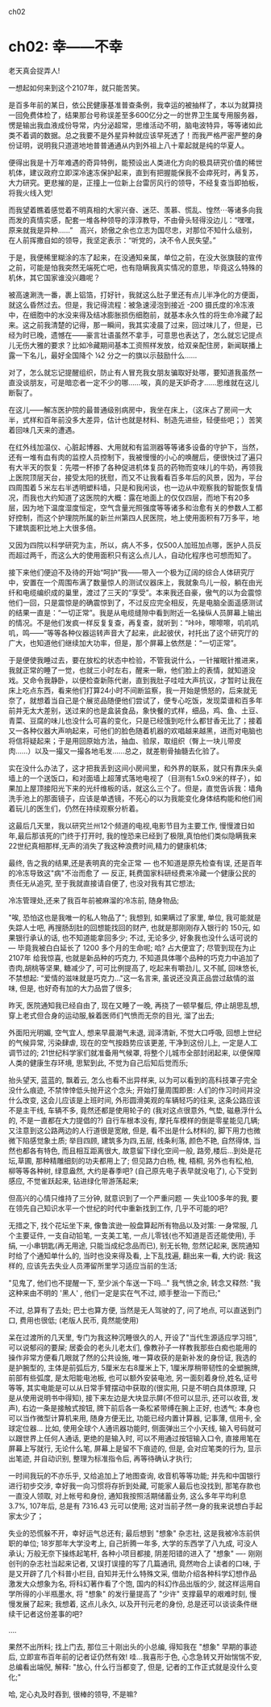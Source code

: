 ch02
# ch02: 幸——不幸

老天真会捉弄人!

一想起如何来到这个2107年，就只能苦笑。

是百多年前的某日，依公民健康基准普查条例，我幸运的被抽样了，本以为就算挠一回免费体检了，结果那台号称误差至多600亿分之一的世界卫生属专用服务器，愣是输出我血液成份导常，内分泌超常，思维活动不明，脑电波特异，等等诸如此类不着调的数据。总之我要不是外星异种就应该早死透了！而我严格严密严整的身份证明，说明我只道道地地普普通通从内到外祖上八十辈起就是纯的华夏人。

便得出我是十万年难遇的奇异特例，能预设出人类进化方向的极具研究价值的稀世机体，建议政府立即深冷速冻保护起来，直到有把握能保我不会瘁死时，再复苏，大力研究。更悲摧的是，正撞上一位新上台雷厉风行的领导，不经复查当即拍板，将我火线入党!

而我望着瞧着感觉着不明真相的大家兴奋、迷茫、羡慕、慌乱、惶然⋯等诸多向我而发的真情实感，配套一堆各种领导的淳淳教导，不由骨头轻得没边儿：“嘿嘿，原来就我是异种……”　高兴，娇傲之余也立志为国尽忠，对那位不知什么级别，在人前挥撒自如的领导，我坚定表示：“听党的，决不令人民失望。”

于是，我便稀里糊涂的冻了起来，在没通知亲属，单位之前，在没大张旗鼓的宣传之前，可能是怕我突然无端死亡吧，也有隐瞒我真实情况的意思，毕竟这么特殊的机休，其它国家谁没兴趣呢？

被高速涮洗一番，裹上铝箔，打好针，我就这么肚子里还有点儿半净化的方便面，就这么昏然过去。但是，我记得流程：被急速浸泡到接近 -200 摄氏度的冷冻液中，在细胞中的水没来得及结冰膨胀损伤细胞前，就基本永久性的将生命冷藏了起来。这之前我清楚的记得，那一瞬间，我其实凌晨了过来，回过味儿了，但是，已经为时已晚，遗憾在——豪言壮语虽然不拿手，可意思也表达了，怎么就忘记提点儿无伤大雅的要求？比如冷藏期间基本工资照样发放，给双亲配住房，新闻联播上露一下名儿，最好全国降个 ¼2 分之一的旗以示鼓励什么……

对了，怎么就忘记提醒组织，防止有人冒充我女朋友骗取好处哪，要知道我虽然一直没谈朋友，可是暗恋者一定不少的哪……唉，真的是天妒奇才……思维就在这儿断裂了。

在这儿——解冻医护院的最普通级别病房中，我坐在床上，（这床占了房间一大半，式样和百年前没多大差异，估计也就是材料、制造先进些，轻便些吧；）苦笑着回味几天来的遭遇。

在红外线加温仪、心脏起博器、大用就和有监测器等等诸多设备的守护下，当然，还有一堆有血有肉的监控人员控制下，我被慢慢的小心的唤醒后，便很快过了遍只有大半天的恢复：先喂一杯掺了各种促进机体复员的药物而变味儿的牛奶，再领我上医院顶层天台，接受太阳的抚慰，而又不让我看看百多年后的风景，因为，平台四周围着５米左右半透明塑料墙，只是和我闲谈，也一边从中观察我的智能恢复情况，而我也大约知道了这医院的大概：露在地面上的仅仅四层，而地下有20多层，因为地下温度湿度恒定，空气含量光照强度等等诸多和治愈有关的参数人工都好控制，而这个护理院所属的新兰州第四人民医院，地上使用面积有7万多平，地下建筑面积比地上大很多倍。

又因为四院以科学研究为主，所以，病人不多，仅500人加班加点哪，医护人员反而超过两千，而这么大的使用面积只有这么点儿人，自动化程序也可想而知了。

接下来他们便迫不及待的开始“呵护”我——带入一个极为辽阔的综合人体研究厅中，安置在一个周围布满了数量惊人的测试仪器床上，我就象鸟儿一般，躺在由光纤和电缆编织成的巢里，渡过了三天的“享受”。本来我还自豪，傲气的以为会震惊他们一回，只是震惊是的确震惊到了，不过反应完全相反，先是电脑全面遥感测试的结果一直是：“一切正常”。我是从电缆缝隙中看到附近一名操纵人员屏幕上输出的情况。不是他们发疯一样反复复查，再复查，就听到：“咔咔，嚓嚓嚓，叽叽叽叽，鸣——”等等各种仪器运转声音大了起来，此起彼伏，衬托出了这个研究厅的广大，也知道他们继续加大功率，但是，那个屏幕上依然是：“一切正常”。

于是便使我睡过去，要在放松的状态中检验，不管我说什么，一针摧眠针推进来，我就正常的睡了一觉，也就三小时左右，醒来一瞅，他们脸上的表情，就知道没戏。又命令我静卧，以便检查新陈代谢，直到我肚子哇哇大声抗议，才暂时让我在床上吃点东西，看来他们打算24小时不间断监察，我一开始是愤怒的，后来就无奈了，就想着当自己是个展览品随便他们尝试了，便专心吃饭，发现菜谱和百多年前并无太大差别，送过来的也是盒装食品，象快餐的式样，细品，鸡、鱼、土豆、青菜、豆腐的味儿也没什么可喜的变化，只是已经饿到吃什么都甘香无比了；接着又一各种仪器大声响起来，可他们的脸色随着机器的欢唱越来越黑，进而对电脑也将信将疑起来；于是用回原始方法，抽血、验尿，取组织（臀上一块儿带皮肉……）以及一撮又一撮各地毛发……总之，就差剔骨抽髓去化验了。

实在没什么办法了，这才把我丢到这间小房间里，和外界的联系，就只有靠床头桌墙上的一个送饭口，和对面墙上超薄式落地电视了（目测有1.5x0.9米的样子），如果加上屋顶接阳光下来的光纤维板的话，就这么三个了。但是，直觉告诉我：墙角洗手池上的那面镜子，应该是单透镜，不死心的以为我能变化身体结构能和他们闹着玩儿的医生们，仍然在持续观察分析着。

这最后几天里，我以研究兰州12个频道的电视,电影节目为主要工作, 慢慢渡日如年,最后那该死的门终于打开时, 我的惶恐来已经到了极限,真怕他们类似隐瞒我来22世纪真相那样,无声的消失了我这种浪费时间,精力的健康机体;

最终, 告之我的结果,还是表明真的完全正常 — 也不知道是原先检查有误, 还是百年的冷冻导致这"病"不治而愈了 — 反正, 耗费国家科研经费来冷藏一个健康公民的责任无从追究, 至于我就直接请自便了, 也没对我有其它想法;

冷冻管理处,还来了我百年前被麻溜的冷冻前, 随身物品;

"唉, 恐怕这也是我唯一的私人物品了"; 我想到, 如果瞒过了家里, 单位, 我可能就是失踪人士吧, 再搜肠刮肚的回想能找回的财产, 也就是那刚刚存入银行的 150元, 如果银行承认的话, 也不知道能拿回多少; 不过, 无论多少, 好象我也没什么话可说的 — 毕竟我被白白延长了 1200 多个月的生命呢; 哈? 占大便宜了; 尽管到现在为止 2107年 给我惊喜, 也就是新品种的巧克力, 不知道具体哪个品种的巧克力中追加了杏肉,胡桃等坚果, 糖减少了, 可可比例提高了, 吃起来有嚼劲儿, 又不腻, 回味悠长, 不禁想起: “爱情的滋味就是巧克力…"这一名言来, 虽说还没真正品尝过敌情的滋味, 但是, 也好奇有加的大力品尝了很多;

昨天, 医院通知我已经自由了, 现在又睡了一晚, 再挠了一顿早餐后, 停止胡思乱想, 穿上老式但合身的运动服,躲着医师们气愤而无奈的目光, 溜了出去;

外面阳光明媚, 空气宜人, 想来早晨潮气未退, 润泽清新, 不觉大口呼吸, 回想上世纪的气候异常, 污染肆虐, 现在的空气按趋势应该更差, 干净到这份儿上, 一定是人工调节过的; 21世纪科学家们就准备用气候罩, 将整个儿城市全部封闭起来, 以便保障人类的健康生存环境, 思絮到此, 不觉为自己后知后觉而乐;

抬头望天, 蓝蓝的, 飘着云, 怎么也看不出异样来, 以为可以看到的高科技罩子完全没什么痕迹, 不禁悻悻低头抛开这个念头; 开始打量周围即景: 人们的作习时间并没什么改变, 这会儿应该是上班时间, 外形圆滑美观的车辆轻巧的往来, 这条公路应该不是主干线, 车辆不多, 竟然还都是使用轮子的
(我对这点很意外, 气垫, 磁悬浮什么的, 不是一直都在大力提倡的?)
自行车根本没有, 摩托车模样的倒是零星能见几辆; 又注意到这公路两边的人行道很是宽敞, 但是, 看不出是什么材料的, 脚下用力也微微下陷感觉象土质; 举目四顾, 建筑多为四,五层, 线条利落, 颜色不艳, 自然得体, 当然也都各有特色, 而且相互距离很大, 故意留下绿化空间一般, 路旁,楼后…到处是花坛,草圃, 那种精雕细刻的功夫都用上了; 但见路力白杨, 槐, 梧桐, 另外也有松,柏, 柳等等各种树, 绿意盎然, 大约是春季吧?
(自己原先电子表早就没电了), 心下受到感应, 不觉雀跃起来, 钻进绿化带游荡起来;

但高兴的心情只维持了三分钟, 就意识到了一个严重问题 — 失业100多年的我, 要在领先自己知识水平一个世纪的时代中重新找到工作, 几乎不可能的吧?

无措之下, 找个花坛坐下来, 像鲁滨逊一般盘算起所有物品以及对策: 一身常服, 几个主要证件, 一支自动铅笔, 一支美工笔, 一点儿零钱(也不知道是否还能使用), 手绢, 一小串钥匙(再无用途, 只能当成纪念品而已), 别无长物, 忽然记起来, 医院通知时给了个通知单什么的, 当时也没来得及看, 上下乱找遍, 翻出来一看, 大约说: 我这样的, 应该先去失业人员滞留所里学习适应当前的生活;

"见鬼了, 他们也不提醒一下, 至少派个车送一下吗…" 我气愤之余, 转念又释然: "我这种来由不明的 '黑人' , 他们一定是实在气不过, 顺手整治一下而已;"

不过, 总算有了去处; 巴士也算方便, 当然是无人驾驶的了, 问了地点, 可以直送到门口, 费用也很低; (老版人民币, 竟然能使用)

呆在过渡所的几天里, 专门为我这种沉睡很久的人, 开设了"当代生源适应学习班", 可以说郁闷的要屎; 居委会的老头儿老太们, 像教孙子一样教我那些白痴也能用的操作非常方便看几眼就了然的公共设施, 唯一算收获的是新补发的身份证, 我选的是护腕型的, 主体是前弧后方, 5厘米左右8厘米上下, 1厘米厚稍带韧性的全塑腕牌, 前部有些弧度, 是太阳能电池板, 也可以额外安装电池, 另一面刻着身份,姓名,证号等等, 其实电能是可以从日常手臂摆动中获取的(很实用, 只是不明白具体原理, 只是从使用说明书中得知), 接下来左边是大块显示屏(不但可以显示, 还可以收音, 发声), 右边一条是接触式按钮, 牌下前后各一条松紧带缚在腕上正好, 也透气; 本身也可以当作微型计算机来用, 随身方便无比, 功能已经内置计算器, 记事薄, 信用卡, 全球定位器… 比如, 使用全球个人通讯器功能时, 侧面弹出三个小天线, 输入号码就可以跟世界上任何人通话, 更绝的是输入时, 可以不用通过按钮输入口令, 直接用笔在屏幕上写就行, 无论什么笔, 屏幕上是留不下痕迹的, 但是, 会对应笔类的行为, 显示出笔迹, 并自动识别, 整理为标准指令后, 再等待确认才执行;

一时间我玩的不亦乐乎, 又给追加上了地图查询, 收音机等等功能; 并先和中国银行进行初步交涉, 幸好我一向习惯将存折到处藏, 可能家人最后也没找到, 那笔存款也一直没人领取, 对上帐号和身份, 通知我按照活期储蓄业务, 这么多年平均利息 3.7%, 107年后, 总是有 7316.43 元可以使用; 这对当前孑然一身的我来说想白手起家太少了；

失业的恐慌躲不开，幸好运气总还有; 最后想到 "想象" 杂志社, 这是我被冷冻前供职的单位; 18岁那年大学没考上, 自己折腾一年多, 大学的东西学了八九成, 可没人承认; 万般无奈下操练起笔杆, 各种小项目都接, 阴差阳错的进入了 "想象" —- 刚刚创刊的杂志社当起来记者, 又误打误撞的写了几篇通讯, 竟然吻合上读者的口味, 于是又开辟了几个科普小栏目, 自知并无什么特殊文采, 借助介绍各种科学幻想作品激发大众想象为名, 将科幻著作看了个饱, 国内的科幻作品出版的少, 就这样运用自学所得的小半瓶墨水, 将 "想象" 的发行量提高了 "少许" 支撑最早的艰难时刻, 慢慢发展了起来; 我想着, 这点儿永久, 以及开刊元老的身份, 总是还可以谈谈条件继续干记者这份差事的吧?

….

果然不出所料; 找上门去, 那位三十刚出头的小总编, 得知我在 "想象" 早期的事迹后, 立即宣布百年前的记者证仍然有效! 哇…我喜形于色, 心念急转又开始惴惴不安, 总编看出端倪, 解释: "放心, 什么行当都变了, 但是, 记者的工作正式就是没什么变化;"

哈, 定心丸及时吞到, 很棒的领导, 不是嘛?









